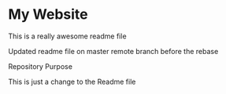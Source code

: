 # My Website

This is a really awesome readme file

Updated readme file on master remote branch before the rebase

 Repository Purpose

This is just a change to the Readme file
